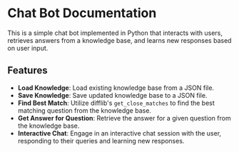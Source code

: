 # Chat Bot Documentation

This is a simple chat bot implemented in Python that interacts with users, retrieves answers from a knowledge base, and learns new responses based on user input.

## Features

- **Load Knowledge**: Load existing knowledge base from a JSON file.
- **Save Knowledge**: Save updated knowledge base to a JSON file.
- **Find Best Match**: Utilize difflib's `get_close_matches` to find the best matching question from the knowledge base.
- **Get Answer for Question**: Retrieve the answer for a given question from the knowledge base.
- **Interactive Chat**: Engage in an interactive chat session with the user, responding to their queries and learning new responses.



